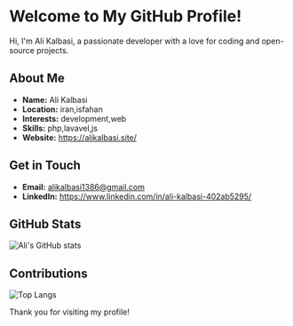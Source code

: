 # Welcome to My GitHub Profile!

Hi, I'm Ali Kalbasi, a passionate developer with a love for coding and open-source projects.

## About Me
- **Name:** Ali Kalbasi
- **Location:** iran,isfahan
- **Interests:** development,web
- **Skills:** php,lavavel,js
- **Website:** https://alikalbasi.site/

## Get in Touch
- **Email:** alikalbasi1386@gmail.com
- **LinkedIn:** https://www.linkedin.com/in/ali-kalbasi-402ab5295/

## GitHub Stats
![Ali's GitHub stats](https://github-readme-stats.vercel.app/api?username=alikalbasi&show_icons=true&theme=radical)

## Contributions
![Top Langs](https://github-readme-stats.vercel.app/api/top-langs/?username=alikalbasi&layout=compact&theme=radical)


Thank you for visiting my profile!
